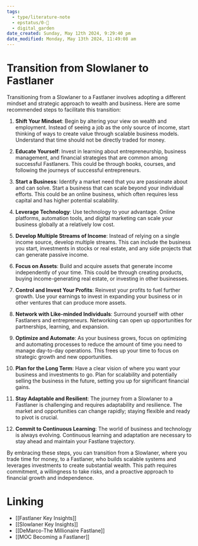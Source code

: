 ```yaml
---
tags:
  - type/literature-note
  - epstatus/0-🌰
  - digital_garden
date_created: Sunday, May 12th 2024, 9:29:40 pm
date_modified: Monday, May 13th 2024, 11:49:08 am
---
```


# Transition from Slowlaner to Fastlaner

Transitioning from a Slowlaner to a Fastlaner involves adopting a different mindset and strategic approach to wealth and business. Here are some recommended steps to facilitate this transition:

1. **Shift Your Mindset**: Begin by altering your view on wealth and employment. Instead of seeing a job as the only source of income, start thinking of ways to create value through scalable business models. Understand that time should not be directly traded for money.

2. **Educate Yourself**: Invest in learning about entrepreneurship, business management, and financial strategies that are common among successful Fastlaners. This could be through books, courses, and following the journeys of successful entrepreneurs.

3. **Start a Business**: Identify a market need that you are passionate about and can solve. Start a business that can scale beyond your individual efforts. This could be an online business, which often requires less capital and has higher potential scalability.

4. **Leverage Technology**: Use technology to your advantage. Online platforms, automation tools, and digital marketing can scale your business globally at a relatively low cost.

5. **Develop Multiple Streams of Income**: Instead of relying on a single income source, develop multiple streams. This can include the business you start, investments in stocks or real estate, and any side projects that can generate passive income.

6. **Focus on Assets**: Build and acquire assets that generate income independently of your time. This could be through creating products, buying income-generating real estate, or investing in other businesses.

7. **Control and Invest Your Profits**: Reinvest your profits to fuel further growth. Use your earnings to invest in expanding your business or in other ventures that can produce more assets.

8. **Network with Like-minded Individuals**: Surround yourself with other Fastlaners and entrepreneurs. Networking can open up opportunities for partnerships, learning, and expansion.

9. **Optimize and Automate**: As your business grows, focus on optimizing and automating processes to reduce the amount of time you need to manage day-to-day operations. This frees up your time to focus on strategic growth and new opportunities.

10. **Plan for the Long Term**: Have a clear vision of where you want your business and investments to go. Plan for scalability and potentially selling the business in the future, setting you up for significant financial gains.

11. **Stay Adaptable and Resilient**: The journey from a Slowlaner to a Fastlaner is challenging and requires adaptability and resilience. The market and opportunities can change rapidly; staying flexible and ready to pivot is crucial.

12. **Commit to Continuous Learning**: The world of business and technology is always evolving. Continuous learning and adaptation are necessary to stay ahead and maintain your Fastlane trajectory.

By embracing these steps, you can transition from a Slowlaner, where you trade time for money, to a Fastlaner, who builds scalable systems and leverages investments to create substantial wealth. This path requires commitment, a willingness to take risks, and a proactive approach to financial growth and independence.

# Linking
+ [[Fastlaner Key Insights]]
+ [[Slowlaner Key Insights]]
+ [[DeMarco-The Millionaire Fastlane]]
+ [[MOC Becoming a Fastlaner]]